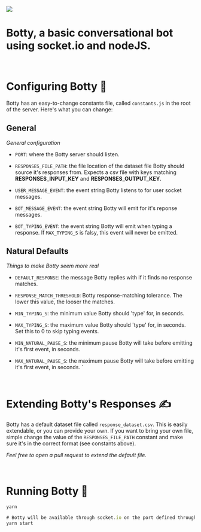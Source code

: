 ![](https://puu.sh/GTori/c6f7e9cae8.jpg)

# Botty, a basic conversational bot using socket.io and nodeJS.

&nbsp;
# Configuring Botty 🔧
Botty has an easy-to-change constants file, called `constants.js` in the root of the server. Here's what you can change:

## General
*General configuration*
- `PORT`: where the Botty server should listen.

  
- `RESPONSES_FILE_PATH`: the file location of the dataset file Botty should source it's responses from. Expects a csv file with keys matching **RESPONSES_INPUT_KEY** and **RESPONSES_OUTPUT_KEY**.
  

- `USER_MESSAGE_EVENT`: the event string Botty listens to for user socket messages.
  

- `BOT_MESSAGE_EVENT`: the event string Botty will emit for it's reponse messages.
  

- `BOT_TYPING_EVENT`: the event string Botty will emit when typing a response. If `MAX_TYPING_S` is falsy, this event will never be emitted.

## Natural Defaults 
*Things to make Botty seem more real*

- `DEFAULT_RESPONSE`: the message Botty replies with if it finds no response matches.
  

- `RESPONSE_MATCH_THRESHOLD`: Botty response-matching tolerance. The lower this value, the looser the matches. 
  

- `MIN_TYPING_S`: the minimum value Botty should 'type' for, in seconds.
  

- `MAX_TYPING_S`: the maximum value Botty should 'type' for, in seconds. Set this to 0 to skip typing events.
  

- `MIN_NATURAL_PAUSE_S`: the minimum pause Botty will take before emitting it's first event, in seconds.
  

- `MAX_NATURAL_PAUSE_S`: the maximum pause Botty will take before emitting it's first event, in seconds.
`

&nbsp;
# Extending Botty's Responses ✍️
Botty has a default dataset file called `response_dataset.csv`. This is easily extendable, or you can provide your own. If you want to bring your own file, simple change the value of the `RESPONSES_FILE_PATH` constant and make sure it's in the correct format (see constants above). 

*Feel free to open a pull request to extend the default file.*

&nbsp;
# Running Botty 🚀
```javascript
yarn

# Botty will be available through socket.io on the port defined through the PORT constant
yarn start
```
